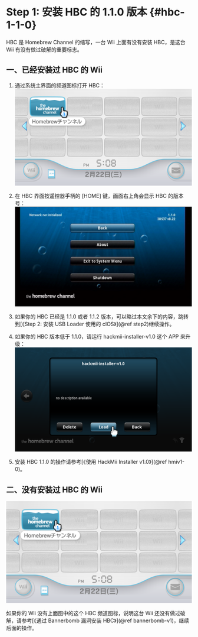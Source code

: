 # Step 1: 安装 HBC 的 1.1.0 版本  {#hbc-1-1-0}


HBC 是 Homebrew Channel 的缩写，一台 Wii 上面有没有安装 HBC，是这台 Wii 有没有做过破解的重要标志。

## 一、已经安装过 HBC 的 Wii

1. 通过系统主界面的频道图标打开 HBC：<br/>
  ![](./hbc-icon.png)

2. 在 HBC 界面按遥控器手柄的 [HOME] 键，画面右上角会显示 HBC 的版本号：<br/>
  ![](./hbc-1.1.0.png)

3. 如果你的 HBC 已经是 1.1.0 或者 1.1.2 版本，可以略过本文余下的内容，跳转到[《Step 2: 安装 USB Loader 使用的 cIOS》](@ref step2)继续操作。

4. 如果你的 HBC 版本低于 1.1.0，请运行 hackmii-installer-v1.0 这个 APP 来升级：<br/>
  ![](./hmiv1.0.png)

5. 安装 HBC 1.1.0 的操作请参考[《使用 HackMii Installer v1.0》](@ref hmiv1-0)。


## 二、没有安装过 HBC 的 Wii

  ![](./hbc-icon.png)

如果你的 Wii 没有上面图中的这个 HBC 频道图标，说明这台 Wii 还没有做过破解，请参考[《通过 Bannerbomb 漏洞安装 HBC》](@ref bannerbomb-v1)，继续后面的操作。
